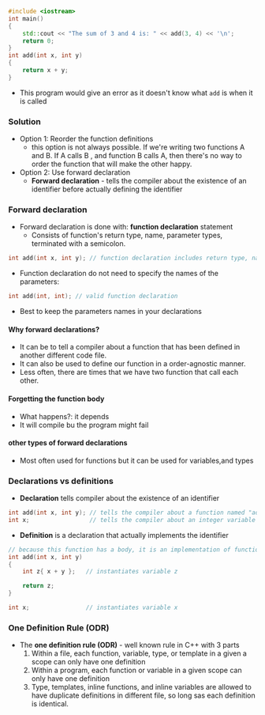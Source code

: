 ```cpp
#include <iostream>
int main()
{
    std::cout << "The sum of 3 and 4 is: " << add(3, 4) << '\n';
    return 0;
}
int add(int x, int y)
{
    return x + y;
}
```

- This program would give an error as it doesn't know what `add` is when it is called
### Solution
- Option 1: Reorder the function definitions
	- this option is not always possible. If we're writing two functions A and B. If A calls B , and function B calls A, then there's no way to order the function that will make the other happy. 
- Option 2: Use forward declaration
	- **Forward declaration** - tells the compiler about the existence of an identifier before actually defining the identifier 
### Forward declaration
- Forward declaration is done with: **function declaration** statement
	- Consists of function's return type, name, parameter types, terminated with a semicolon. 
```cpp
int add(int x, int y); // function declaration includes return type, name, parameters, and semicolon.  No function body!
```

- Function declaration do not need to specify the names of the parameters:
```cpp
int add(int, int); // valid function declaration
```
- Best to keep the parameters names in your declarations 
#### Why forward declarations?
- It can be to tell a compiler about a function that has been defined in another different code file.
- It can also be used to define our function in a order-agnostic manner. 
- Less often, there are times that we have two function that call each other. 
#### Forgetting the function body 
- What happens?: it depends
- It will compile bu the program might fail 
#### other types of forward declarations 
- Most often used for functions but it can be used for variables,and types
### Declarations vs definitions
- **Declaration** tells compiler about the existence of an identifier 
```cpp
int add(int x, int y); // tells the compiler about a function named "add" that takes two int parameters and returns an int.  No body!
int x;                 // tells the compiler about an integer variable named 
```

- **Definition** is a declaration that actually implements the identifier
```cpp
// because this function has a body, it is an implementation of function add()
int add(int x, int y)
{
    int z{ x + y };   // instantiates variable z

    return z;
}

int x;                // instantiates variable x
```
### One Definition Rule (ODR)
- The **one definition rule (ODR)** - well known rule in C++ with 3 parts
	1. Within a file, each function, variable, type, or template in a given a scope can only have one definition
	2. Within a program, each function or variable in a given scope can only have one definition
	3. Type, templates, inline functions, and inline variables are allowed to have duplicate definitions in different file, so long sas each definition is identical. 

